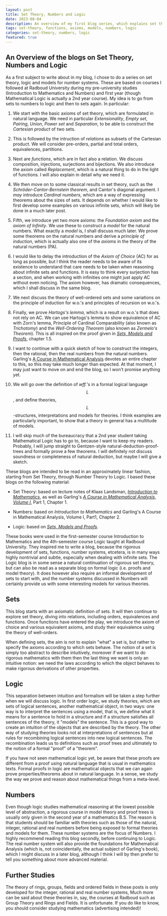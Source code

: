 ```yaml
---
layout: post
title: Set Theory, Numbers and Logic
date: 2023-08-04 
description: An overview of my first blog series, which explains set theory, numbers and some mathematical logic.
tags: set-theory, functions, axioms, models, numbers, logic
categories: set-theory, numbers, logic
featured: true
---
```


## An Overview of the blogs on Set Theory, Numbers and Logic

As a first subject to write about in my blog, I chose to do a series on set theory, logic and models for number systems. These are based on courses I followed at Radboud University during my pre-university studies (Introduction to Mathematics and Numbers) and first year (though Mathematical Logic is actually a 2nd year course). My idea is to go from sets to numbers to logic and then to sets again. In particular:

 1. We start with the basic axioms of set theory, which are formulated in natural language. We need in particular *Extensionality*, *Empty set*, *Pairing*, *Union*, *Power set* and *Separation*, to be able to construct the *Cartesian product* of two sets.

 2. This is followed by the intruction of *relations* as subsets of the Cartesian product. We will consider pre-orders, partial and total orders, equivalences, partitions.

 3. Next are *functions*, which are in fact also a relation. We discuss composition, injections, surjections and bijections. We also introduce the axiom called *Replacement*, which is a natural thing to do in the light of functions. I will also explain in detail why we need it.

 4. We then move on to some classical results in set theory, such as the *Schröder-Cantor-Bernstein theorem*, and Cantor's diagonal argument. I *may* introduce *Cardinal numbers*, which are a way of expressing theorems about the sizes of sets. It depends on whether I would like to first develop some examples on various infinite sets, which will likely be done in a much later post.

 5. Fifth, we introduce yet two more axioms: the *Foundation axiom* and the *axiom of Infinity*. We use these to construct a *model* for the natural numbers. What exactly a *model* is, I shall discuss much later. We prove some theorems on the natural numbers and derive a *principle of induction*, which is actually also one of the *axioms* in the theory of the natural numbers (PA).

 6. I would like to delay the introduction of the *Axiom of Choice* (AC) for as long as possible, but I think the reader needs to be aware of its existence to understand that care needs to be taken when reasoning about infinite sets and functions. It is easy to think every surjection has a section, and when working with infinities one might just apply AC without even noticing. The axiom however, has dramatic consequences, which I shall discuss in the same blog.

 7. We next discuss the theory of well-ordered sets and some variations on the principle of induction for w.o.'s and principles of recursion on w.o.'s.

 8. Finally, we prove *Hartogs's lemma*, which is a result on w.o.'s that does not rely on AC. We can use Hartogs's lemma to show equivalence of AC with Zorn's lemma, Principle of Cardinal Comparability (also known as *Trichotomy*) and the *Well-Ordering Theorem* (also known as *Zermelo's Theorem*). This is all inspired on the proof given in [*Sets, Models and Proofs*](https://link.springer.com/book/10.1007/978-3-319-92414-4), chapter 1.5.

 9. I want to continue with a quick sketch of how to construct the integers, then the rational, then the real numbers from the natural numbers. Garling's [A Course in Mathematical Analysis](https://www.cambridge.org/core/books/course-in-mathematical-analysis/C0D89CA72FF3ED2B7F3280A922CF9D5B) devotes an entire chapter to this, so this may take much longer than expected. At that moment, I may just want to move on and end the blog, so I won't promise anything yet.

 10. We will go over the definition of *wff.*'s in a formal logical language $$L$$, and define theories, $$L$$-structures, interpretations and models for theories. I think examples are particularly important, to show that a theory in general has a multitude of models.

 11. I will skip much of the bureaucracy that a 2nd year student taking Mathematical Logic has to go to, because I want to keep my readers. Probably, I will jump straight to Gentzen-style natural-deduction-proof-trees and formally prove a few theorems. I will definitely not discuss soundness or completeness of natural deduction, but maybe I will give a sketch.

These blogs are intended to be read in an approximately linear fashion, starting from Set Theory, through Number Theory to Logic. I based these blogs on the following material:

 - Set Theory: based on lecture notes of Klaas Landsman, [*Introduction to Mathematics*](https://www.math.ru.nl/~landsman/InleidingWiskunde2017.pdf), as well as Garling's [*A Course in Mathematical Analysis, Volume I*](https://www.cambridge.org/core/books/course-in-mathematical-analysis/C0D89CA72FF3ED2B7F3280A922CF9D5B), Part 1, Chapter 1.

 - Numbers:  based on *Introduction to Mathematics* and Garling's A Course in Mathematical Analysis, Volume I, Part1, Chapter 2.

 - Logic: based on [*Sets, Models and Proofs*](https://link.springer.com/book/10.1007/978-3-319-92414-4).

These books were used in the first-semester course Introduction to Mathematics and the 4th-semester course Logic taught at Radboud University. They inspired me to write a blog, because the rigorous development of sets, functions, number systems, etcetera, is in many ways highly nontrivial and subtle, especially when dealing with infinite sets. The Logic blog is in some sense a natural continuation of rigorous set theory, but can also be read as a separate blog on formal logic (i.e. proofs and model theory). It does however also require an informal development of sets to start with, and the number systems discussed in Numbers will certainly provide us with some interesting models for various theories.

## Sets 

This blog starts with an axiomatic definition of sets. It will then continue to explore set theory, diving into relations, including orders, equivalences and functions. Once functions have entered the play, we introduce the axiom of choice and various equivalent axioms, and study their equivalence using the theory of well-orders.

When defining sets, the aim is not to explain "what" a set is, but rather to specify the axioms according to which sets behave. The notion of a set is simply too abstract to describe intuitively, moreover if we want to do rigorous mathematics with them then the last thing we want is only an intuitive notion: we need the laws according to which the object behaves to make rigorous derivations of other properties.

## Logic

This separation between intuition and formalism will be taken a step further when we will discuss logic. In first order logic, we study theories, which are sets of logical sentences, another mathematical object, in two ways: one way is to interpret the sentences using a model, that is, we define what it means for a sentence to hold in a structure and if a structure satisfies all sentences of the theory, it "models" the sentence. This is a good way to create an intuition of the objects that are described by the theory. The other way of studying theories looks not at interpretations of sentences but at rules for recombining logical sentences into new logical sentences. The recombination leads us to definitions such as proof trees and ultimately to the notion of a formal "proof" of a "theorem".

If you have not seen mathematical logic yet, be aware that these proofs are different from a proof using natural language that is usual in mathematics texts. Formal proofs in logic are mathematical objects that we can again prove properties/theorems about in natural language. In a sense, we study the way we prove and reason about mathematical things from a meta-level.

## Numbers

Even though logic studies mathematical reasoning at the lowest possible level of abstraction, a rigorous course in model theory and proof trees is usually only given in the second year of a mathematics B.S. The reason is that students should be familiar with theories such as those of the natural, integer, rational and real numbers before being exposed to formal theories and models for them. These number systems are the focus of Numbers. I highly recommend reading this blog secondly, before continuing to Logic. The real number system will also provide the foundations for Mathematical Analysis (which is, not coincidentally, the actual subject of Garling's book), which I might discuss in a later blog, although I think I will by then prefer to tell you something about more advanced material.

## Further Studies

The theory of rings, groups, fields and ordered fields in these posts is only developed for the integer, rational and real number systems, Much more can be said about these theories in, say, the courses at Radboud such as Group Theory and Rings and Fields. It is unfortunate. If you do like to know, you should consider studying mathematics (advertising intended)! 